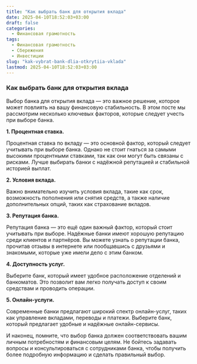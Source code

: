 ```yaml
---
title: "Как выбрать банк для открытия вклада"
date: 2025-04-10T18:52:03+03:00
draft: false
categories:
  - Финансовая грамотность
tags:
  - Финансовая грамотность
  - Сбережения
  - Инвестиции
slug: "kak-vybrat-bank-dlia-otkrytiia-vklada"
lastmod: 2025-04-10T18:52:03+03:00
---
```


### Как выбрать банк для открытия вклада

Выбор банка для открытия вклада — это важное решение, которое может повлиять на вашу финансовую стабильность. В этом посте мы рассмотрим несколько ключевых факторов, которые следует учесть при выборе банка.

**1. Процентная ставка.**

Процентная ставка по вкладу — это основной фактор, который следует учитывать при выборе банка. Однако не стоит гнаться за самыми высокими процентными ставками, так как они могут быть связаны с рисками. Лучше выбирать банки с надёжной репутацией и стабильной историей выплат.

**2. Условия вклада.**

Важно внимательно изучить условия вклада, такие как срок, возможность пополнения или снятия средств, а также наличие дополнительных опций, таких как страхование вкладов.

**3. Репутация банка.**

Репутация банка — это ещё один важный фактор, который стоит учитывать при выборе. Надёжные банки имеют хорошую репутацию среди клиентов и партнёров. Вы можете узнать о репутации банка, прочитав отзывы в интернете или пообщавшись с друзьями и знакомыми, которые уже имели дело с этим банком.

**4. Доступность услуг.**

Выберите банк, который имеет удобное расположение отделений и банкоматов. Это позволит вам легко получать доступ к своим средствам и проводить операции.

**5. Онлайн-услуги.**

Современные банки предлагают широкий спектр онлайн-услуг, таких как управление вкладами, переводы и платежи. Выберите банк, который предлагает удобные и надёжные онлайн-сервисы.

И наконец, помните, что выбор банка должен соответствовать вашим личным потребностям и финансовым целям. Не бойтесь задавать вопросы и консультироваться с сотрудниками банка, чтобы получить более подробную информацию и сделать правильный выбор.
